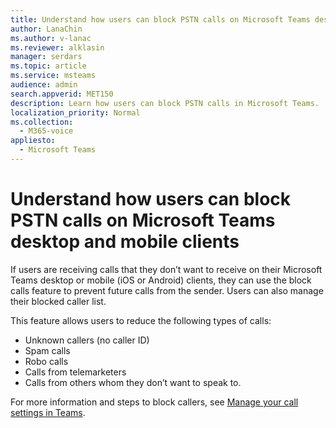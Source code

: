```yaml
---
title: Understand how users can block PSTN calls on Microsoft Teams desktop and mobile clients
author: LanaChin
ms.author: v-lanac
ms.reviewer: alklasin
manager: serdars
ms.topic: article
ms.service: msteams
audience: admin
search.appverid: MET150
description: Learn how users can block PSTN calls in Microsoft Teams.
localization_priority: Normal
ms.collection: 
  - M365-voice
appliesto: 
  - Microsoft Teams
---
```


# Understand how users can block PSTN calls on Microsoft Teams desktop and mobile clients

If users are receiving calls that they don’t want to receive on their Microsoft Teams desktop or mobile (iOS or Android) clients, they can use the block calls feature to prevent future calls from the sender. Users can also manage their blocked caller list.

This feature allows users to reduce the following types of calls:

- Unknown callers (no  caller ID)
- Spam calls
- Robo calls
- Calls from telemarketers
- Calls from others whom they don’t want to speak to.

For more information and steps to block callers, see [Manage your call settings in Teams](https://support.office.com/article/Manage-your-call-settings-in-Teams-456cb611-3477-496f-b31a-6ab752a7595f).
